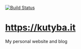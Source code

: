 [![Build Status](https://travis-ci.org/mkutyba/mkutyba.github.io.svg?branch=master)](https://travis-ci.org/mkutyba/mkutyba.github.io)

# https://kutyba.it

My personal website and blog
